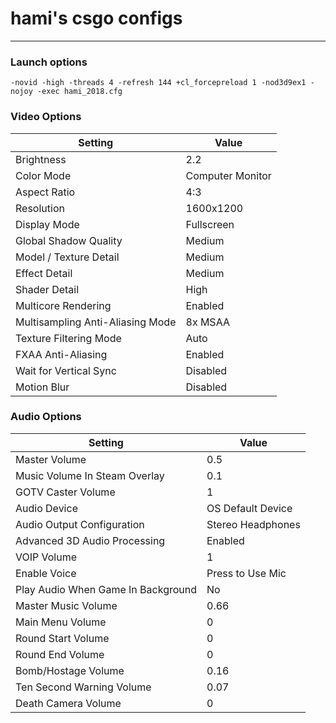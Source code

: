 # hami's csgo configs

---

### Launch options
```
-novid -high -threads 4 -refresh 144 +cl_forcepreload 1 -nod3d9ex1 -nojoy -exec hami_2018.cfg
```

### Video Options
| Setting                               | Value             |
|---------------------------------------|-------------------|
| Brightness                            | 2.2          |
| Color Mode                            | Computer Monitor  |
| Aspect Ratio                          | 4:3               |
| Resolution                            | 1600x1200         |
| Display Mode                          | Fullscreen        |
| Global Shadow Quality                 | Medium            |
| Model / Texture Detail                | Medium            |
| Effect Detail                         | Medium            |
| Shader Detail                         | High              |
| Multicore Rendering                   | Enabled           |
| Multisampling Anti-Aliasing Mode      | 8x MSAA           |
| Texture Filtering Mode                | Auto              |
| FXAA Anti-Aliasing                    | Enabled           |
| Wait for Vertical Sync                | Disabled          |
| Motion Blur                           | Disabled          |


### Audio Options
| Setting                               | Value                 |
|---------------------------------------|-----------------------|
| Master Volume                         | 0.5                   |
| Music Volume In Steam Overlay         | 0.1                   |
| GOTV Caster Volume                    | 1                     |
| Audio Device                          | OS Default Device     |
| Audio Output Configuration            | Stereo Headphones 	|
| Advanced 3D Audio Processing          | Enabled               |
| VOIP Volume                           | 1                     |
| Enable Voice                          | Press to Use Mic      |
| Play Audio When Game In Background    | No                    |
| Master Music Volume                   | 0.66                  |
| Main Menu Volume                      | 0                     |
| Round Start Volume                    | 0                     |
| Round End Volume                      | 0                     |
| Bomb/Hostage Volume                   | 0.16                  |
| Ten Second Warning Volume             | 0.07                  |
| Death Camera Volume                   | 0                     |
